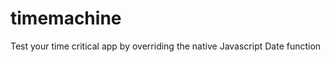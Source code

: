 timemachine
===========

Test your time critical app by overriding the native Javascript Date function
